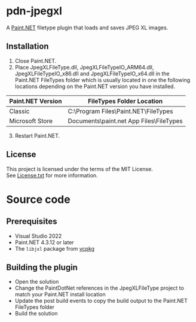 # pdn-jpegxl

A [Paint.NET](http://www.getpaint.net) filetype plugin that loads and saves JPEG XL images.

## Installation

1. Close Paint.NET.
2. Place JpegXLFileType.dll, JpegXLFileTypeIO_ARM64.dll, JpegXLFileTypeIO_x86.dll and JpegXLFileTypeIO_x64.dll in the Paint.NET FileTypes folder which is usually located in one the following locations depending on the Paint.NET version you have installed.

  Paint.NET Version |  FileTypes Folder Location
  --------|----------
  Classic | C:\Program Files\Paint.NET\FileTypes    
  Microsoft Store | Documents\paint.net App Files\FileTypes

3. Restart Paint.NET.

## License

This project is licensed under the terms of the MIT License.   
See [License.txt](License.txt) for more information.

# Source code

## Prerequisites

* Visual Studio 2022
* Paint.NET 4.3.12 or later
* The `libjxl` package from [vcpkg](https://github.com/microsoft/vcpkg)

## Building the plugin

* Open the solution
* Change the PaintDotNet references in the JpegXLFileType project to match your Paint.NET install location
* Update the post build events to copy the build output to the Paint.NET FileTypes folder
* Build the solution

